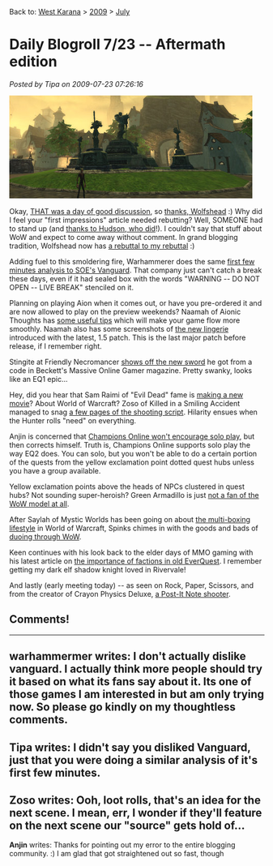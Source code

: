 Back to: [West Karana](/posts/westkarana.md) > [2009](/posts/2009/westkarana.md) > [July](./westkarana.md)
# Daily Blogroll 7/23 -- Aftermath edition

*Posted by Tipa on 2009-07-23 07:26:16*

![Statue District on Quarterstone in Chronicles of Spellborn](../../../uploads/2009/07/sb_client-2009-07-23-07-34-50-3.jpg "Statue District on Quarterstone in Chronicles of Spellborn")

Okay, [THAT was a day of good discussion](../../../index.php/2009/07/22/eq2-the-sixteenth-minute-a-rebuttal/), so [thanks, Wolfshead](http://www.wolfsheadonline.com/?p=2570) :) Why did I feel your "first impressions" article needed rebutting? Well, SOMEONE had to stand up (and [thanks to Hudson, who did](http://hudshideout.com/blog/?p=3034)!). I couldn't say that stuff about WoW and expect to come away without comment. In grand blogging tradition, Wolfshead now has [a rebuttal to my rebuttal](http://www.wolfsheadonline.com/?p=2764) :)

Adding fuel to this smoldering fire, Warhammerer does the same [first few minutes analysis to SOE's Vanguard](http://exploringwar.wordpress.com/2009/07/22/vanguard-first-glances/). That company just can't catch a break these days, even if it had sealed box with the words "WARNING -- DO NOT OPEN -- LIVE BREAK" stenciled on it.

Planning on playing Aion when it comes out, or have you pre-ordered it and are now allowed to play on the preview weekends? Naamah of Aionic Thoughts has [some useful tips](http://aionicthoughts.wordpress.com/2009/07/22/tips-for-aion/) which will make your game flow more smoothly. Naamah also has some screenshots of [the new lingerie](http://aionicthoughts.wordpress.com/2009/07/22/a-very-belated-video-and-screenshot-sunday/) introduced with the latest, 1.5 patch. This is the last major patch before release, if I remember right.

Stingite at Friendly Necromancer [shows off the new sword](http://thefriendlynecromancer.blogspot.com/2009/07/becketts-most-recent-info-on-wizard101.html) he got from a code in Beckett's Massive Online Gamer magazine. Pretty swanky, looks like an EQ1 epic...

Hey, did you hear that Sam Raimi of "Evil Dead" fame is [making a new movie](http://www.blizzard.com/us/press/090721.html)? About World of Warcraft? Zoso of Killed in a Smiling Accident managed to snag [a few pages of the shooting script](http://kiasa.org/2009/07/22/warcraft-the-movie-draft-shooting-script/). Hilarity ensues when the Hunter rolls "need" on everything.

Anjin is concerned that [Champions Online won't encourage solo play](http://bulletpointsblog.blogspot.com/2009/07/news-filter-forget-soloing-champions.html), but then corrects himself. Truth is, Champions Online supports solo play the way EQ2 does. You can solo, but you won't be able to do a certain portion of the quests from the yellow exclamation point dotted quest hubs unless you have a group available.

Yellow exclamation points above the heads of NPCs clustered in quest hubs? Not sounding super-heroish? Green Armadillo is just [not a fan of the WoW model at all](http://playervsdeveloper.blogspot.com/2009/07/levels-60-70-in-eq2-and-tyranny-of-wow.html).

After Saylah of Mystic Worlds has been going on about [the multi-boxing lifestyle](http://notadiary.typepad.com/mysticworlds/2009/07/color-me-purple.html) in World of Warcraft, Spinks chimes in with the goods and bads of [duoing through WoW](http://spinksville.wordpress.com/2009/07/22/twos-company-duoing-in-mmos/).

Keen continues with his look back to the elder days of MMO gaming with his latest article on [the importance of factions in old EverQuest](http://www.keenandgraev.com/?p=2733). I remember getting my dark elf shadow knight loved in Rivervale!

And lastly (early meeting today) -- as seen on Rock, Paper, Scissors, and from the creator of Crayon Physics Deluxe, [a Post-It Note shooter](http://experimentalgameplay.com/blog/2009/07/play-post-i-t-shooter/).




## Comments!
---
**warhammermer** writes: I don't actually dislike vanguard. I actually think more people should try it based on what its fans say about it. Its one of those games I am interested in but am only trying now. So please go kindly on my thoughtless comments.
---
**Tipa** writes: I didn't say you disliked Vanguard, just that you were doing a similar analysis of it's first few minutes.
---
**Zoso** writes: Ooh, loot rolls, that's an idea for the next scene.  I mean, err, I wonder if they'll feature on the next scene our "source" gets hold of...
---
**Anjin** writes: Thanks for pointing out my error to the entire blogging community. :) I am glad that got straightened out so fast, though
